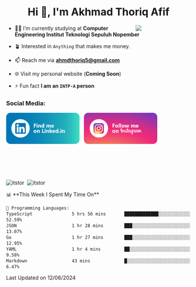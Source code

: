 <h1 align="center">Hi 👋, I'm Akhmad Thoriq Afif</h1>

<img align="right" src="https://i.giphy.com/media/VbnUQpnihPSIgIXuZv/giphy.webp" style="width:30%;">

- 👨‍🎓 I’m currently studying at **Computer Engineering Institut Teknologi Sepuluh Nopember**

- 🪴 Interested in `Anything` that makes me money.

- 📫 Reach me via **ahmdthoriq5@gmail.com**

- 🌐 Visit my personal website (**Coming Soon**)

- ⚡ Fun fact **I am an `INTP-A` person**

<h3 align="left">Social Media:</h3>
<p align="left">
<a href="https://linkedin.com/in/akhmad-thoriq-afif" target="_blank"><img align="center" src="./images/linkedin.png" alt="akhmad-thoriq-afif" width="200" /></a>&nbsp;&nbsp;
<a href="https://instagram.com/ahmdthoriq_" target="_blank"><img align="center" src="./images/instagram.png" alt="ahmdthoriq_"width="200" /></a>
</p>
</br>
</br>
</br>
</br>
<p><img align="center" src="https://github-readme-stats.vercel.app/api?username=itstor&show_icons=true&locale=en&theme=nord" alt="itstor" height="170"/>&nbsp;&nbsp;<img align="center" src="https://github-readme-stats.vercel.app/api/top-langs?username=itstor&show_icons=true&locale=en&layout=compact&theme=nord" alt="itstor" height="170" /></p>
<!--START_SECTION:waka-->
📊 **This Week I Spent My Time On** 

```text
💬 Programming Languages: 
TypeScript               5 hrs 56 mins       █████████████░░░░░░░░░░░░   52.59% 
JSON                     1 hr 28 mins        ███░░░░░░░░░░░░░░░░░░░░░░   13.07% 
Go                       1 hr 27 mins        ███░░░░░░░░░░░░░░░░░░░░░░   12.95% 
YAML                     1 hr 4 mins         ██░░░░░░░░░░░░░░░░░░░░░░░   9.58% 
Markdown                 43 mins             █░░░░░░░░░░░░░░░░░░░░░░░░   6.47%

```


 Last Updated on 12/06/2024
<!--END_SECTION:waka-->
